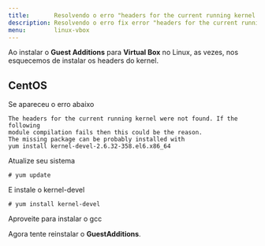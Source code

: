 ```yaml
---
title:       Resolvendo o erro "headers for the current running kernel were not found"
description: Resolvendo o erro fix error "headers for the current running kernel were not found"
menu:        linux-vbox
---
```


Ao instalar o __Guest Additions__ para __Virtual Box__ no Linux, as vezes, nos esquecemos de instalar os headers do kernel.


CentOS
---

Se apareceu o erro abaixo

    The headers for the current running kernel were not found. If the following
	module compilation fails then this could be the reason.
	The missing package can be probably installed with
	yum install kernel-devel-2.6.32-358.el6.x86_64

Atualize seu sistema

    # yum update

E instale o kernel-devel

    # yum install kernel-devel

Aproveite para instalar o gcc

Agora tente reinstalar o __GuestAdditions__.